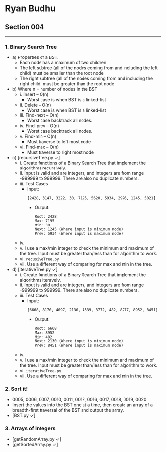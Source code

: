 # Ryan Budhu
  ## Section 004
---
### 1. Binary Search Tree
  + a) Properties of a BST.
    * Each node has a maximum of two children
    * The left subtree (all of the nodes coming from and including the left child) must be smaller than the root node
    * The right subtree (all of the nodes coming from and including the right child) must be greater than the root node
  + b) Where n = number of nodes in the BST
    - i. Insert –	O(n)
      * Worst case is when BST is a linked-list
    - ii. Delete –	O(n)
      * Worst case is when BST is a linked-list
    - iii. Find-next –	O(n)
      * Worst case backtrack all nodes.
    - iv. Find-prev –	O(n)
      * Worst case backtrack all nodes.
    - v. Find-min –	O(n)
      * Must traverse to left most node
    - vi. Find-max –	O(n)
      * Must traverse to right most node
  + c) [recursiveTree.py ✓]
    - i. Create functions of a Binary Search Tree that implement the algorithms recursively.
	- ii. Input is valid and are integers, and integers are from range -999999 to 999999. There are also no duplicate numbers.
	- iii. Test Cases
		* Input:
			```
			[2428, 3147, 3222, 30, 7195, 5620, 5934, 2976, 1245, 5021]
			```
		  * Output:
			```
			Root: 2428
			Max: 7195
			Min: 30
			Next: 1245 (Where input is minimum node)
			Prev: 5934 (Where input is maximum node)
			```
	- iv. 
	- v. I use a max/min integer to check the minimum and maximum of the tree. Input must be greater than/less than for algorithm to work.
	- vi. ``recusiveTree.py``
	- vii. Use a different way of comparing for max and min in the tree.
  + d) [iterativeTree.py ✓]
	- i. Create functions of a Binary Search Tree that implement the algorithms iteravely.
	- ii. Input is valid and are integers, and integers are from range -999999 to 999999. There are also no duplicate numbers.
	- iii. Test Cases
		* Input:
			```
		 	[6668, 8170, 4097, 2130, 4539, 3772, 482, 8277, 8952, 8451]
			```
		  * Output:
			```
			Root: 6668
			Max: 8952
			Min: 482
			Next: 2130 (Where input is minimum node)
			Prev: 8451 (Where input is maximum node)
			```
	- iv. 
	- v. I use a max/min integer to check the minimum and maximum of the tree. Input must be greater than/less than for algorithm to work.
	- vi. ``iterativeTree.py``
	- vii. Use a different way of comparing for max and min in the tree.
	
### 2. Sort it!
  - 0005, 0006, 0007, 0010, 0011, 0012, 0016, 0017, 0018, 0019, 0020
  - Insert the values into the BST one at a time, then create an array of a breadth-first traversal of the BST and output the array.
  - [BST.py ✓]
	
### 3. Arrays of Integers
  - [getRandomArray.py ✓]
  - [getSortedArray.py ✓]
